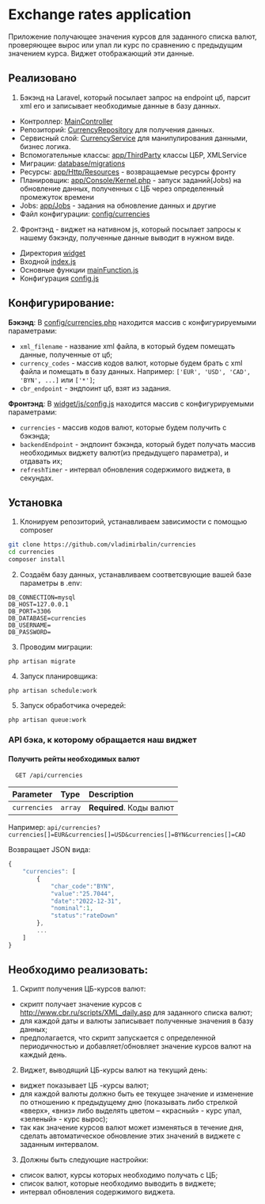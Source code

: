 # Exchange rates application
Приложение получающее значения курсов для заданного списка валют, проверяющее вырос или упал ли курс по сравнению
с предыдущим значением курса. Виджет отображающий эти данные.

## Реализовано
1. Бэкэнд на Laravel, который посылает запрос на endpoint цб, парсит xml его и записывает необходимые данные в базу данных.

- Контроллер: [MainController](./app/Http/Controllers/Api/MainController.php)
- Репозиторий: [CurrencyRepository](./app/Repositories/CurrencyRepository.php) для получения данных.
- Сервисный слой: [CurrencyService](./app/Services/Currency/CurrencyService.php) для манипулирования данными, бизнес логика.
- Вспомогательные классы: [app/ThirdParty](./app/ThirdParty) классы ЦБР, XMLService
- Миграции: [database/migrations](./database/migrations)
- Ресурсы: [app/Http/Resources](./app/Http/Resources) - возвращаемые ресурсы фронту
- Планировщик: [app/Console/Kernel.php](./app/Console/Kernel.php) - запуск заданий(Jobs) на обновление данных, полученных с ЦБ через определенный промежуток времени
- Jobs: [app/Jobs](./app/Jobs) - задания на обновление данных и другие
- Файл конфигурации: [config/currencies](./config/currencies.php)

2. Фронтэнд - виджет на нативном js, который посылает запросы к нашему бэкэнду, полученные данные выводит в нужном виде.

- Директория [widget](./widget)
- Входной [index.js](./widget/js/index.js)
- Основные функции [mainFunction.js](./widget/js/includes/mainFunctions.js)
- Конфигурация [config.js](./widget/js/config.js)

## Конфигурирование:
**Бэкэнд**:
В [config/currencies.php](./config/currencies.php) находится массив с конфигурируемыми параметрами:
- `xml_filename` - название xml файла, в который будем помещать данные, полученные от цб;
- `currency_codes` - массив кодов валют, которые будем брать с xml файла и помещать в базу данных. Например: `['EUR', 'USD', 'CAD', 'BYN', ...]` или `['*']`;
- `cbr_endpoint` - эндпоинт цб, взят из задания.

**Фронтэнд**:
  В [widget/js/config.js](./widget/js/config.js) находится массив с конфигурируемыми параметрами:
- `currencies` - массив кодов валют, которые будем получить с бэкэнда;
- `backendEndpoint` - эндпоинт бэкэнда, который будет получать массив необходимых виджету валют(из предыдущего параметра), и отдавать их;
- `refreshTimer` - интервал обновления содержимого виджета, в секундах.

## Установка

1. Клонируем репозиторий, устанавливаем зависимости с помощью composer

```bash
git clone https://github.com/vladimirbalin/currencies
cd currencies
composer install
```

2. Создаём базу данных, устанавливаем соответсвующие вашей базе параметры в .env:
```
DB_CONNECTION=mysql
DB_HOST=127.0.0.1
DB_PORT=3306
DB_DATABASE=currencies
DB_USERNAME=
DB_PASSWORD=
```
3. Проводим миграции:
 ```
php artisan migrate
 ```
4. Запуск планировщика:
 ```
 php artisan schedule:work
 ```
5. Запуск обработчика очередей:
 ```
 php artisan queue:work
 ```

### API бэка, к которому обращается наш виджет

#### Получить рейты необходимых валют

```http
  GET /api/currencies
```

| Parameter | Type    | Description                |
| :-------- |:--------| :------------------------- |
| `currencies` | `array` | **Required**. Коды валют |

Например: `api/currencies?currencies[]=EUR&currencies[]=USD&currencies[]=BYN&currencies[]=CAD`

Возвращает JSON вида:
```javascript
{
    "currencies": [
        {
            "char_code":"BYN",
            "value":"25.7044",
            "date":"2022-12-31",
            "nominal":1,
            "status":"rateDown"
        },
        ...
    ]
}
```
## Необходимо реализовать:

1.	Скрипт получения ЦБ-курсов валют:
-	скрипт получает значение курсов с http://www.cbr.ru/scripts/XML_daily.asp для заданного списка валют;
-	для каждой даты и валюты записывает полученные значения в базу данных;
-	предполагается, что скрипт запускается с определенной периодичностью и добавляет/обновляет значение курсов валют на каждый день.

2.	Виджет, выводящий ЦБ-курсы валют на текущий день:
-	виджет показывает ЦБ -курсы валют;
-	для каждой валюты должно быть ее текущее значение и изменение по отношению к предыдущему дню (показывать либо стрелкой «вверх», «вниз» либо выделять цветом – «красный» - курс упал, «зеленый» - курс вырос);
-	так как значение курсов валют может изменяться в течение дня, сделать автоматическое обновление этих значений в виджете с заданным интервалом.

3.	Должны быть следующие настройки:
-	список валют, курсы которых необходимо получать с ЦБ;
-	список валют, которые необходимо выводить в виджете;
-	интервал обновления содержимого виджета.
